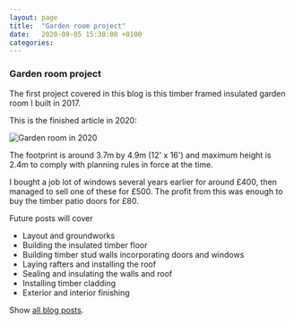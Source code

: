 ```yaml
---
layout: page
title:  "Garden room project"
date:   2020-09-05 15:38:00 +0100
categories:
---
```


### Garden room project

The first project covered in this blog is this timber framed insulated garden room I built in 2017.

This is the finished article in 2020:

![Garden room in 2020]({{site.baseurl}}/images/garden-room-2020.JPG)

The footprint is around 3.7m by 4.9m (12' x 16') and maximum height is 2.4m to comply with planning rules in force at the time.

I bought a job lot of windows several years earlier for around £400, then managed to sell one of these for £500. The profit from this was enough to buy the timber patio doors for £80.

Future posts will cover

- Layout and groundworks
- Building the insulated timber floor
- Building timber stud walls incorporating doors and windows
- Laying rafters and installing the roof
- Sealing and insulating the walls and roof
- Installing timber cladding
- Exterior and interior finishing

Show [all blog posts]({{site.baseurl}}/).
